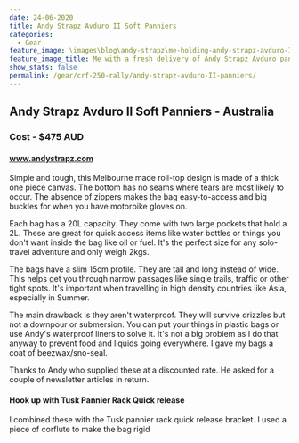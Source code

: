 ```yaml
---
date: 24-06-2020
title: Andy Strapz Avduro II Soft Panniers
categories:
  - Gear
feature_image: \images\blog\andy-strapz\me-holding-andy-strapz-avduro-II-panniers-delivery.jpg
feature_image_title: Me with a fresh delivery of Andy Strapz Avduro panniers and some inner liners he threw in 👍
show_stats: false
permalink: /gear/crf-250-rally/andy-strapz-avduro-II-panniers/
---
```

<h2>Andy Strapz Avduro II Soft Panniers - Australia</h2>
<h3>Cost - $475 AUD</h3>
<h4>
  <a href="https://www.andystrapz.com/">www.andystrapz.com</a>
</h4>
<p>
  Simple and tough, this Melbourne made roll-top design is made of a thick one piece canvas. The bottom has no seams where tears are most likely to occur. The absence of zippers makes the bag easy-to-access and big buckles for when you have motorbike gloves on.
</p>

<p>
  Each bag has a 20L capacity. They come with two large pockets that hold a 2L. These are great for quick access items like water bottles or things you don't want inside the bag like oil or fuel. It's the perfect size for any solo-travel adventure and only weigh 2kgs.
</p>

<p>
  The bags have a slim 15cm profile. They are tall and long instead of wide. This helps get you through narrow passages like single trails, traffic or other tight spots. It's important when travelling in high density countries like Asia, especially in Summer.
</p>

<p>
  The main drawback is they aren't waterproof. They will survive drizzles but not a downpour or submersion. You can put your things in plastic bags or use Andy's waterproof liners to solve it. It's not a big problem as I do that anyway to prevent food and liquids going everywhere. I gave my bags a coat of beezwax/sno-seal.
</p>

<p>
  Thanks to Andy who supplied these at a discounted rate. He asked for a couple of newsletter articles in return.
</p>

<h4>Hook up with Tusk Pannier Rack Quick release</h4>

<p>
  I combined these with the Tusk pannier rack quick release bracket. I used a piece of corflute to make the bag rigid 
</p>
